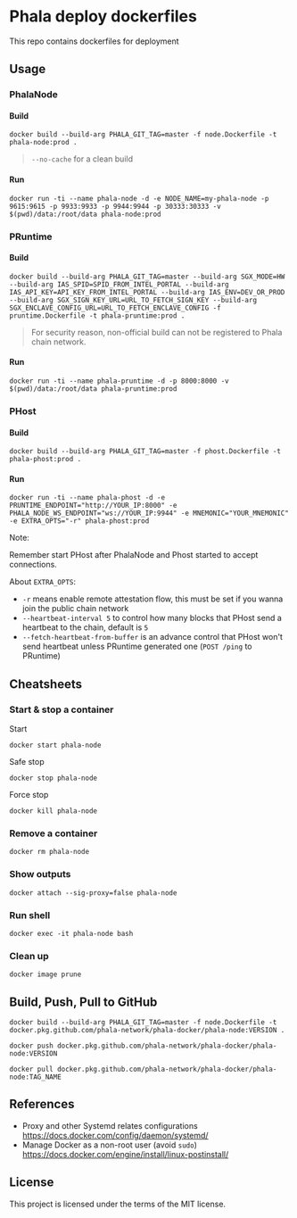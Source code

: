 Phala deploy dockerfiles
====

This repo contains dockerfiles for deployment

## Usage

### PhalaNode

#### Build

`docker build --build-arg PHALA_GIT_TAG=master -f node.Dockerfile -t phala-node:prod .`

> `--no-cache` for a clean build

#### Run

`docker run -ti --name phala-node -d -e NODE_NAME=my-phala-node -p 9615:9615 -p 9933:9933 -p 9944:9944 -p 30333:30333 -v $(pwd)/data:/root/data phala-node:prod`

### PRuntime

#### Build

`docker build --build-arg PHALA_GIT_TAG=master --build-arg SGX_MODE=HW --build-arg IAS_SPID=SPID_FROM_INTEL_PORTAL --build-arg IAS_API_KEY=API_KEY_FROM_INTEL_PORTAL --build-arg IAS_ENV=DEV_OR_PROD --build-arg SGX_SIGN_KEY_URL=URL_TO_FETCH_SIGN_KEY --build-arg SGX_ENCLAVE_CONFIG_URL=URL_TO_FETCH_ENCLAVE_CONFIG -f pruntime.Dockerfile -t phala-pruntime:prod .`

> For security reason, non-official build can not be registered to Phala chain network.

#### Run

`docker run -ti --name phala-pruntime -d -p 8000:8000 -v $(pwd)/data:/root/data phala-pruntime:prod`

### PHost

#### Build

`docker build --build-arg PHALA_GIT_TAG=master -f phost.Dockerfile -t phala-phost:prod .`

#### Run

`docker run -ti --name phala-phost -d -e PRUNTIME_ENDPOINT="http://YOUR_IP:8000" -e PHALA_NODE_WS_ENDPOINT="ws://YOUR_IP:9944" -e MNEMONIC="YOUR_MNEMONIC" -e EXTRA_OPTS="-r" phala-phost:prod`

Note:

Remember start PHost after PhalaNode and Phost started to accept connections.

About `EXTRA_OPTS`:

- `-r` means enable remote attestation flow, this must be set if you wanna join the public chain network
- `--heartbeat-interval 5` to control how many blocks that PHost send a heartbeat to the chain, default is `5`
- `--fetch-heartbeat-from-buffer` is an advance control that PHost won't send heartbeat unless PRuntime generated one (`POST /ping` to PRuntime)

## Cheatsheets

### Start & stop a container

Start

`docker start phala-node`

Safe stop

`docker stop phala-node`

Force stop

`docker kill phala-node`

### Remove a container

`docker rm phala-node`

### Show outputs

`docker attach --sig-proxy=false phala-node`

### Run shell

`docker exec -it phala-node bash`

### Clean up

`docker image prune`

## Build, Push, Pull to GitHub

`docker build --build-arg PHALA_GIT_TAG=master -f node.Dockerfile -t docker.pkg.github.com/phala-network/phala-docker/phala-node:VERSION .`

`docker push docker.pkg.github.com/phala-network/phala-docker/phala-node:VERSION`

`docker pull docker.pkg.github.com/phala-network/phala-docker/phala-node:TAG_NAME`

## References

- Proxy and other Systemd relates configurations <https://docs.docker.com/config/daemon/systemd/>
- Manage Docker as a non-root user (avoid `sudo`) <https://docs.docker.com/engine/install/linux-postinstall/>

## License

This project is licensed under the terms of the MIT license.
